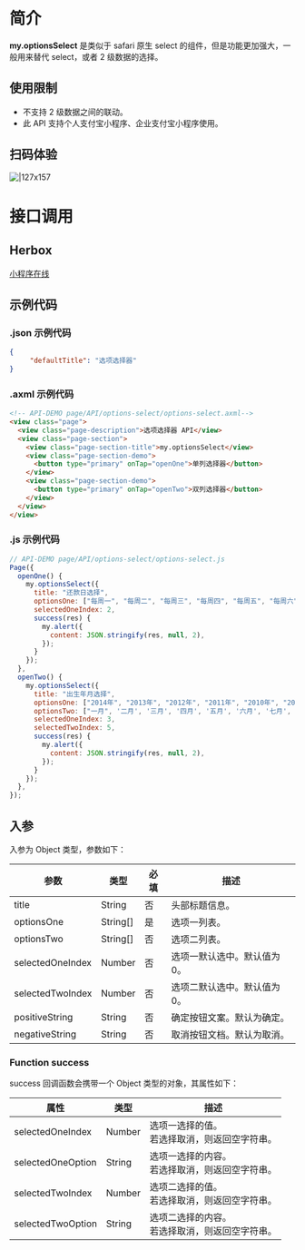 # 简介
**my.optionsSelect** 是类似于 safari 原生 select 的组件，但是功能更加强大，一般用来替代 select，或者 2 级数据的选择。

## 使用限制

- 不支持 2 级数据之间的联动。
- 此 API 支持个人支付宝小程序、企业支付宝小程序使用。

## 扫码体验

![|127x157](https://gw.alipayobjects.com/zos/skylark-tools/public/files/71fa9403bcebcd54e5c800bbde9f006b.png#align=left&display=inline&height=157&margin=%5Bobject%20Object%5D&originHeight=157&originWidth=127&status=done&style=none&width=127)

# 接口调用

## Herbox

[小程序在线](https://herbox-embed.alipay.com/s/doc-options-select?theme=light&previewZoom=75&chInfo=openhome-doc) 

## 示例代码

### .json 示例代码

```json
{
     "defaultTitle": "选项选择器"
}
```

### .axml 示例代码

```html
<!-- API-DEMO page/API/options-select/options-select.axml-->
<view class="page">
  <view class="page-description">选项选择器 API</view>
  <view class="page-section">
    <view class="page-section-title">my.optionsSelect</view>
    <view class="page-section-demo">
      <button type="primary" onTap="openOne">单列选择器</button>
    </view>
    <view class="page-section-demo">
      <button type="primary" onTap="openTwo">双列选择器</button>
    </view>
  </view>
</view>
```

### .js 示例代码

```javascript
// API-DEMO page/API/options-select/options-select.js
Page({
  openOne() {
    my.optionsSelect({
      title: "还款日选择",
      optionsOne: ["每周一", "每周二", "每周三", "每周四", "每周五", "每周六", "每周日"],
      selectedOneIndex: 2,
      success(res) {
        my.alert({
          content: JSON.stringify(res, null, 2),
        });
      }
    });
  },
  openTwo() {
    my.optionsSelect({
      title: "出生年月选择",
      optionsOne: ["2014年", "2013年", "2012年", "2011年", "2010年", "2009年", "2008年"],
      optionsTwo: ["一月", '二月', '三月', '四月', '五月', '六月', '七月', '八月', '九月', '十月', '十一月', '十二月'],
      selectedOneIndex: 3,
      selectedTwoIndex: 5,
      success(res) {
        my.alert({
          content: JSON.stringify(res, null, 2),
        });
      }
    });
  },
});
```

## 入参

入参为 Object 类型，参数如下：

| **参数** | **类型** | **必填** | **描述** |
| --- | --- | --- | --- |
| title | String | 否 | 头部标题信息。 |
| optionsOne | String[] | 是 | 选项一列表。 |
| optionsTwo | String[] | 否 | 选项二列表。 |
| selectedOneIndex | Number | 否 | 选项一默认选中。默认值为 0。 |
| selectedTwoIndex | Number | 否 | 选项二默认选中。默认值为 0。 |
| positiveString | String | 否 | 确定按钮文案。默认为确定。 |
| negativeString | String | 否 | 取消按钮文档。默认为取消。 |

### Function success

success 回调函数会携带一个 Object 类型的对象，其属性如下：

| **属性** | **类型** | **描述** |
| --- | --- | --- |
| selectedOneIndex | Number | 选项一选择的值。<br />若选择取消，则返回空字符串。 |
| selectedOneOption | String | 选项一选择的内容。<br />若选择取消，则返回空字符串。 |
| selectedTwoIndex | Number | 选项二选择的值。<br />若选择取消，则返回空字符串。 |
| selectedTwoOption | String | 选项二选择的内容。<br />若选择取消，则返回空字符串。 |

